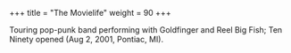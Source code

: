 +++
title = "The Movielife"
weight = 90
+++

Touring pop-punk band performing with Goldfinger and Reel Big Fish; Ten Ninety opened (Aug 2, 2001, Pontiac, MI).
